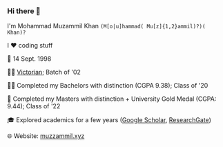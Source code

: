 ### Hi there 👋

I'm Mohammad Muzammil Khan `(M[o|u]hammad( Mu[z]{1,2}ammil)?)( Khan)?`

I :heart: coding stuff

🎂 14 Sept. 1998

👨‍🎓 [Victorian](https://www.nationalvictor.info/); Batch of '02

👨‍🎓 Completed my Bachelors with distinction (CGPA 9.38); Class of '20

🥇 Completed my Masters with distinction + University Gold Medal (CGPA: 9.44); Class of '22

🎓 Explored academics for a few years ([Google Scholar](https://scholar.google.co.in/citations?user=_i1wkcYkWNUC&hl=en), [ResearchGate](https://www.researchgate.net/profile/Mohammad_Khan338))

🌐 Website: [muzzammil.xyz](https://muzzammil.xyz/?github)

